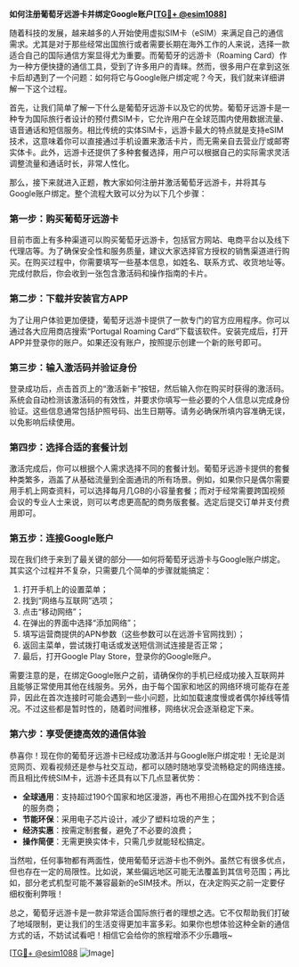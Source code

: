 **如何注册葡萄牙远游卡并绑定Google账户[[TG💪+ @esim1088](https://t.me/s/esim1088)]**

随着科技的发展，越来越多的人开始使用虚拟SIM卡（eSIM）来满足自己的通信需求。尤其是对于那些经常出国旅行或者需要长期在海外工作的人来说，选择一款适合自己的国际通信方案显得尤为重要。而葡萄牙的远游卡（Roaming Card）作为一种方便快捷的通信工具，受到了许多用户的青睐。然而，很多用户在拿到这张卡后却遇到了一个问题：如何将它与Google账户绑定呢？今天，我们就来详细讲解一下这个过程。

首先，让我们简单了解一下什么是葡萄牙远游卡以及它的优势。葡萄牙远游卡是一种专为国际旅行者设计的预付费SIM卡，它允许用户在全球范围内使用数据流量、语音通话和短信服务。相比传统的实体SIM卡，远游卡最大的特点就是支持eSIM技术，这意味着你可以直接通过手机设置来激活卡片，而无需亲自去营业厅或邮寄实体卡。此外，远游卡还提供了多种套餐选择，用户可以根据自己的实际需求灵活调整流量和通话时长，非常人性化。

那么，接下来就进入正题，教大家如何注册并激活葡萄牙远游卡，并将其与Google账户绑定。整个流程大致可以分为以下几个步骤：

### 第一步：购买葡萄牙远游卡

目前市面上有多种渠道可以购买葡萄牙远游卡，包括官方网站、电商平台以及线下代理店等。为了确保安全性和服务质量，建议大家选择官方授权的销售渠道进行购买。在购买过程中，你需要填写一些基本信息，如姓名、联系方式、收货地址等。完成付款后，你会收到一张包含激活码和操作指南的卡片。

### 第二步：下载并安装官方APP

为了让用户体验更加便捷，葡萄牙远游卡提供了一款专门的官方应用程序。你可以通过各大应用商店搜索“Portugal Roaming Card”下载该软件。安装完成后，打开APP并登录你的账户。如果还没有账户，按照提示创建一个新的账号即可。

### 第三步：输入激活码并验证身份

登录成功后，点击首页上的“激活新卡”按钮，然后输入你在购买时获得的激活码。系统会自动检测该激活码的有效性，并要求你填写一些必要的个人信息以完成身份验证。这些信息通常包括护照号码、出生日期等。请务必确保所填内容准确无误，以免影响后续使用。

### 第四步：选择合适的套餐计划

激活完成后，你可以根据个人需求选择不同的套餐计划。葡萄牙远游卡提供的套餐种类繁多，涵盖了从基础流量到全面通讯的所有场景。例如，如果你只是偶尔需要用手机上网查资料，可以选择每月几GB的小容量套餐；而对于经常需要跨国视频会议的专业人士来说，则可以考虑更高配的商务版套餐。选定后提交订单并支付费用即可。

### 第五步：连接Google账户

现在我们终于来到了最关键的部分——如何将葡萄牙远游卡与Google账户绑定。其实这个过程并不复杂，只需要几个简单的步骤就能搞定：

1. 打开手机上的设置菜单；
2. 找到“网络与互联网”选项；
3. 点击“移动网络”；
4. 在弹出的界面中选择“添加网络”；
5. 填写运营商提供的APN参数（这些参数可以在远游卡官网找到）；
6. 返回主菜单，尝试拨打电话或发送短信测试连接是否正常；
7. 最后，打开Google Play Store，登录你的Google账户。

需要注意的是，在绑定Google账户之前，请确保你的手机已经成功接入互联网并且能够正常使用其他在线服务。另外，由于每个国家和地区的网络环境可能存在差异，因此在首次连接时可能会遇到一些小问题，比如加载速度慢或者偶尔掉线等情况。不过这些都是暂时性的，随着时间推移，网络状况会逐渐稳定下来。

### 第六步：享受便捷高效的通信体验

恭喜你！现在你的葡萄牙远游卡已经成功激活并与Google账户绑定啦！无论是浏览网页、观看视频还是参与社交互动，都可以随时随地享受流畅稳定的网络连接。而且相比传统SIM卡，远游卡还具有以下几点显著优势：

- **全球通用**：支持超过190个国家和地区漫游，再也不用担心在国外找不到合适的服务商；
- **节能环保**：采用电子芯片设计，减少了塑料垃圾的产生；
- **经济实惠**：按需定制套餐，避免了不必要的浪费；
- **操作简便**：无需更换实体卡，只需几步就能轻松搞定。

当然啦，任何事物都有两面性，使用葡萄牙远游卡也不例外。虽然它有很多优点，但也存在一定的局限性。比如说，某些偏远地区可能无法覆盖到其信号范围；再比如，部分老式机型可能不兼容最新的eSIM技术。所以，在决定购买之前一定要仔细权衡利弊哦！

总之，葡萄牙远游卡是一款非常适合国际旅行者的理想之选。它不仅帮助我们打破了地域限制，更让我们的生活变得更加丰富多彩。如果你也想体验这种全新的通信方式的话，不妨试试看吧！相信它会给你的旅程增添不少乐趣哦~

[[TG💪+ @esim1088](https://t.me/s/esim1088) ![Image](https://i.postimg.cc/4NQfJmqS/Snipaste-2025-05-13-00-14-12.png)]